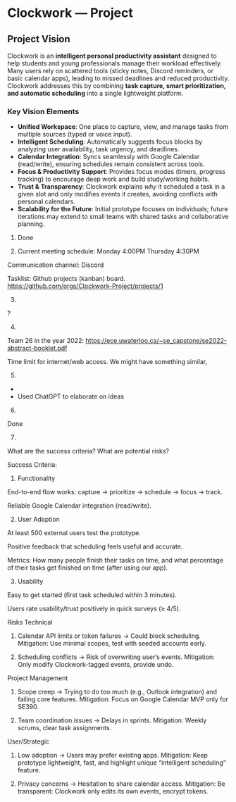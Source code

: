 # Clockwork — Project

## **Project Vision**

Clockwork is an **intelligent personal productivity assistant** designed to help students and young professionals manage their workload effectively.  
Many users rely on scattered tools (sticky notes, Discord reminders, or basic calendar apps), leading to missed deadlines and reduced productivity.  
Clockwork addresses this by combining **task capture, smart prioritization, and automatic scheduling** into a single lightweight platform.

### **Key Vision Elements**
- **Unified Workspace**: One place to capture, view, and manage tasks from multiple sources (typed or voice input).
- **Intelligent Scheduling**: Automatically suggests focus blocks by analyzing user availability, task urgency, and deadlines.
- **Calendar Integration**: Syncs seamlessly with Google Calendar (read/write), ensuring schedules remain consistent across tools.
- **Focus & Productivity Support**: Provides focus modes (timers, progress tracking) to encourage deep work and build study/working habits.
- **Trust & Transparency**: Clockwork explains *why* it scheduled a task in a given slot and only modifies events it creates, avoiding conflicts with personal calendars.
- **Scalability for the Future**: Initial prototype focuses on individuals; future iterations may extend to small teams with shared tasks and collaborative planning.



1. Done



2. Current meeting schedule:
Monday 4:00PM
Thursday 4:30PM

Communication channel: Discord

Tasklist: Github projects (kanban) board. https://github.com/orgs/Clockwork-Project/projects/1

3. 
?

4. 
Team 26 in the year 2022: https://ece.uwaterloo.ca/~se_capstone/se2022-abstract-booklet.pdf

Time limit for internet/web access. We might have something similar, 

5. 
- 
- Used ChatGPT to elaborate on ideas

6.
Done

7. 
What are the success criteria? What are potential risks? 

Success Criteria:

  1) Functionality
  
  End-to-end flow works: capture → prioritize → schedule → focus → track.
  
  Reliable Google Calendar integration (read/write).
  
  2) User Adoption
  
  At least 500 external users test the prototype.
  
  Positive feedback that scheduling feels useful and accurate.

  Metrics: 
  How many people finish their tasks on time, and what percentage of their tasks get finished on time (after using our app).
  
  3) Usability
  
  Easy to get started (first task scheduled within 3 minutes).
  
  Users rate usability/trust positively in quick surveys (≥ 4/5).
 
Risks Technical

1) Calendar API limits or token failures → Could block scheduling.
Mitigation: Use minimal scopes, test with seeded accounts early.

2) Scheduling conflicts → Risk of overwriting user’s events.
Mitigation: Only modify Clockwork-tagged events, provide undo.

Project Management

1) Scope creep → Trying to do too much (e.g., Outlook integration) and failing core features.
Mitigation: Focus on Google Calendar MVP only for SE390.

2) Team coordination issues → Delays in sprints.
Mitigation: Weekly scrums, clear task assignments.

User/Strategic

1) Low adoption → Users may prefer existing apps.
Mitigation: Keep prototype lightweight, fast, and highlight unique “intelligent scheduling” feature.

2) Privacy concerns → Hesitation to share calendar access.
Mitigation: Be transparent: Clockwork only edits its own events, encrypt tokens.
